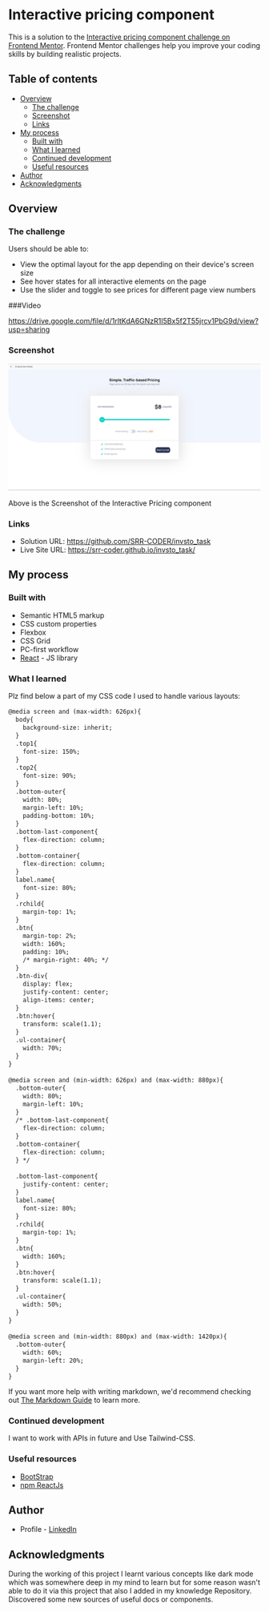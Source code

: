 # Interactive pricing component

This is a solution to the [Interactive pricing component challenge on Frontend Mentor](https://www.frontendmentor.io/challenges/interactive-pricing-component-t0m8PIyY8). Frontend Mentor challenges help you improve your coding skills by building realistic projects. 

## Table of contents

- [Overview](#overview)
  - [The challenge](#the-challenge)
  - [Screenshot](#screenshot)
  - [Links](#links)
- [My process](#my-process)
  - [Built with](#built-with)
  - [What I learned](#what-i-learned)
  - [Continued development](#continued-development)
  - [Useful resources](#useful-resources)
- [Author](#author)
- [Acknowledgments](#acknowledgments)


## Overview

### The challenge

Users should be able to:

- View the optimal layout for the app depending on their device's screen size
- See hover states for all interactive elements on the page
- Use the slider and toggle to see prices for different page view numbers

###Video
 
https://drive.google.com/file/d/1rltKdA6GNzR1I5Bx5f2T55jrcv1PbG9d/view?usp=sharing

### Screenshot

![ScreenShot](./Intern1.jpg)

Above is the Screenshot of the Interactive Pricing component


### Links

- Solution URL: https://github.com/SRR-CODER/invsto_task
- Live Site URL: https://srr-coder.github.io/invsto_task/

## My process

### Built with

- Semantic HTML5 markup
- CSS custom properties
- Flexbox
- CSS Grid
- PC-first workflow
- [React](https://reactjs.org/) - JS library

### What I learned
Plz find below a part of my CSS code I used to handle various layouts:


```
@media screen and (max-width: 626px){
  body{
    background-size: inherit;
  }
  .top1{
    font-size: 150%;
  }
  .top2{
    font-size: 90%;
  }
  .bottom-outer{
    width: 80%;
    margin-left: 10%;
    padding-bottom: 10%;
  }
  .bottom-last-component{
    flex-direction: column;
  }
  .bottom-container{
    flex-direction: column;
  }
  label.name{
    font-size: 80%;
  }
  .rchild{
    margin-top: 1%;
  }
  .btn{
    margin-top: 2%;
    width: 160%;
    padding: 10%;
    /* margin-right: 40%; */
  }
  .btn-div{
    display: flex;
    justify-content: center;
    align-items: center;
  }
  .btn:hover{
    transform: scale(1.1);
  }
  .ul-container{
    width: 70%;
  }
}

@media screen and (min-width: 626px) and (max-width: 880px){
  .bottom-outer{
    width: 80%;
    margin-left: 10%;
  }
  /* .bottom-last-component{
    flex-direction: column;
  }
  .bottom-container{
    flex-direction: column;
  } */

  .bottom-last-component{
    justify-content: center;
  }
  label.name{
    font-size: 80%;
  }
  .rchild{
    margin-top: 1%;
  }
  .btn{
    width: 160%;
  }
  .btn:hover{
    transform: scale(1.1);
  }
  .ul-container{
    width: 50%;
  }
}

@media screen and (min-width: 880px) and (max-width: 1420px){
  .bottom-outer{
    width: 60%;
    margin-left: 20%;
  }
}
```


If you want more help with writing markdown, we'd recommend checking out [The Markdown Guide](https://www.markdownguide.org/) to learn more.

### Continued development

I want to work with APIs in future and Use Tailwind-CSS.

### Useful resources

- [BootStrap](https://getbootstrap.com/)
- [npm ReactJs](https://www.npmjs.com/) 

## Author

- Profile - [LinkedIn](www.linkedin.com/in/srriiitk)

## Acknowledgments

During the working of this project I learnt various concepts like dark mode which was somewhere deep in my mind to learn but
for some reason wasn't able to do it via this project that also I added in my knowledge Repository. Discovered some new sources of 
useful docs or components.
